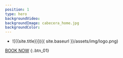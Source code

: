 ```yaml
---
position: 1
type: hero
backgroundVideo:
backgroundImage: cabecera_home.jpg
backgroundColor:
---
```


- ![{{site.title}}]({{ site.baseurl }}/assets/img/logo.png)

[BOOK NOW]({{site.basurl}}/booking)
{:.btn_01}
